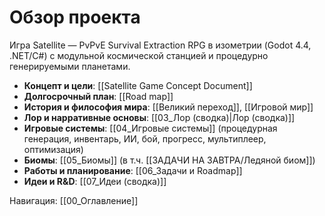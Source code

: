 # Обзор проекта

Игра Satellite — PvPvE Survival Extraction RPG в изометрии (Godot 4.4, .NET/C#) с модульной космической станцией и процедурно генерируемыми планетами.

- **Концепт и цели**: [[Satellite Game Concept Document]]
- **Долгосрочный план**: [[Road map]]
- **История и философия мира**: [[Великий переход]], [[Игровой мир]]
- **Лор и нарративные основы**: [[03_Лор (сводка)|Лор (сводка)]]
- **Игровые системы**: [[04_Игровые системы]] (процедурная генерация, инвентарь, ИИ, бой, прогресс, мультиплеер, оптимизация)
- **Биомы**: [[05_Биомы]] (в т.ч. [[ЗАДАЧИ НА ЗАВТРА/Ледяной биом]])
- **Работы и планирование**: [[06_Задачи и Roadmap]]
- **Идеи и R&D**: [[07_Идеи (сводка)]]

Навигация: [[00_Оглавление]]
